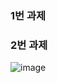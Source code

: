 ### 1번 과제


### 2번 과제
![image](https://user-images.githubusercontent.com/80961350/118369988-97dbd380-b5e0-11eb-8cc5-e243ba808c59.png)
